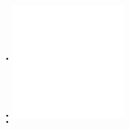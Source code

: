 - ![Fundamentos-de-la-nube-I.pdf](../assets/Fundamentos-de-la-nube-I_1741705155923_0.pdf)
- ![Fundamentos-de-la-nube-II.pdf](../assets/Fundamentos-de-la-nube-II_1741705163872_0.pdf)
-
